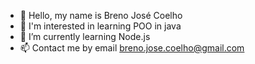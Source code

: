 - 👋 Hello, my name is Breno José Coelho
- 👀 I'm interested in learning POO in java
- 🌱 I’m currently learning Node.js
- 📫 Contact me by email breno.jose.coelho@gmail.com

